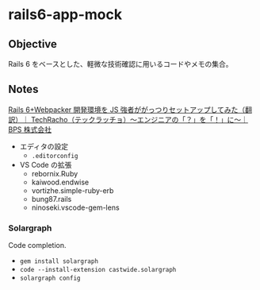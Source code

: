# rails6-app-mock

## Objective

Rails 6 をベースとした、軽微な技術確認に用いるコードやメモの集合。

## Notes

[Rails 6+Webpacker 開発環境を JS 強者ががっつりセットアップしてみた（翻訳）｜ TechRacho（テックラッチョ）〜エンジニアの「？」を「！」に〜｜ BPS 株式会社](https://techracho.bpsinc.jp/hachi8833/2019_11_28/83678)

- エディタの設定
  - `.editorconfig`
- VS Code の拡張
  - rebornix.Ruby
  - kaiwood.endwise
  - vortizhe.simple-ruby-erb
  - bung87.rails
  - ninoseki.vscode-gem-lens

### Solargraph

Code completion.

- `gem install solargraph`
- `code --install-extension castwide.solargraph`
- `solargraph config`
